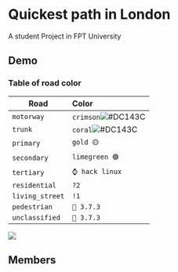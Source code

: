 # Quickest path in London
A student Project in FPT University

## Demo

### Table of road color

| Road                       | Color | 
|----------------------------|:----------------|
| `motorway`                 | `crimson`![#DC143C](https://via.placeholder.com/15/DC143C/000000?text=+) |
| `trunk`                    | `coral`![#DC143C](https://via.placeholder.com/15/DC143C/000000?text=+)             | 
| `primary`                  | `gold 🟡`             | 
| `secondary`                | `limegreen 🟢`       |
| `tertiary`                 | `⌚ hack linux`  | 
| `residential`              | `?2`             | 
| `living_street`            | `!1`             | 
| `pedestrian`               | `🐍 3.7.3`       | 
| `unclassified`             | `🐍 3.7.3`       | 

![](demo.gif)

## Members

